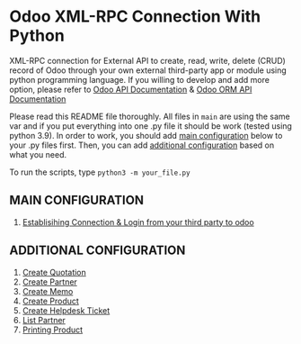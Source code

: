 # Odoo XML-RPC Connection With Python
XML-RPC connection for External API to create, read, write, delete (CRUD) record of Odoo through your own external third-party app or module using python programming language. If you willing to develop and add more option, please refer to [Odoo API Documentation](https://www.odoo.com/documentation/12.0/webservices/odoo.html) & [Odoo ORM API Documentation](https://www.odoo.com/documentation/12.0/reference/orm.html)

Please read this README file thoroughly. All files in `main` are using the same var and if you put everything into one .py file it should be work (tested using python 3.9). In order to work, you should add [main configuration](#Main-Configuration) below to your .py files first. Then, you can add [additional configuration](#Additional-configuration) based on what you need.

To run the scripts, type `python3 -m your_file.py`

## MAIN CONFIGURATION
1. [Establisihing Connection & Login from your third party to odoo](https://github.com/Altela/odooExternalAPI/blob/main/establish_connection.py)

## ADDITIONAL CONFIGURATION
1. [Create Quotation](https://github.com/Altela/odooExternalAPI/blob/main/create_quotation.py)
2. [Create Partner](https://github.com/Altela/odooExternalAPI/blob/main/create_partner.py)
3. [Create Memo](https://github.com/Altela/odooExternalAPI/blob/main/create_memo.py)
4. [Create Product](https://github.com/Altela/odooExternalAPI/blob/main/create_product.py)
5. [Create Helpdesk Ticket](https://github.com/Altela/odooExternalAPI/blob/main/create_ticket_helpdesk.py)
6. [List Partner](https://github.com/Altela/odooExternalAPI/blob/main/list_partner.py)
7. [Printing Product](https://github.com/Altela/odooExternalAPI/blob/main/printing_product.py)
